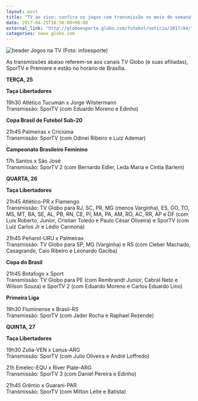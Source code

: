 ```yaml
---
layout: post
title: "TV ao vivo: confira os jogos com transmissão no meio de semana"
date: 2017-04-25T16:50:00+00:00
external_link: "http://globoesporte.globo.com/futebol/noticia/2017/04/tv-ao-vivo-confira-os-jogos-com-transmissao-no-meio-de-semana.html"
categories: news globo.com
---
```

 ![header Jogos na TV (Foto: infoesporte)](http://s2.glbimg.com/qnuAu1qIFFpd2ICyfCdetEB9agI=/0x0:689x86/690x86/s.glbimg.com/es/ge/f/original/2015/03/10/header_jogos-na-tv_2.jpg "header Jogos na TV (Foto: infoesporte)")  

As transmissões abaixo referem-se aos canais TV Globo (e suas afiliadas), SporTV e Premiere e estão no horário de Brasília.  
  
**TERÇA, 25**

**Taça Libertadores**

19h30 Atlético Tucumán x Jorge Wilstermann  
Transmissão: SporTV (com Eduardo Moreno e Edinho)  
  
**Copa Brasil de Futebol Sub-20**

21h45 Palmeiras x Criciúma  
Transmissão: SporTV (com Odinei Ribeiro e Luiz Ademar)

**Campeonato Brasileiro Feminino**

17h Santos x São José  
Transmissão: SporTV 2 (com Bernardo Edler, Leda Maria e Cíntia Barlem)  
  
**QUARTA, 26**

**Taça Libertadores**

21h45 Atlético-PR x Flamengo   
Transmissão: TV Globo para RJ, SC, PR, MG (menos Varginha), ES, GO, TO, MS, MT, BA, SE, AL, PB, RN, CE, PI, MA, PA, AM, RO, AC, RR, AP e DF (com Luis Roberto, Junior, Cristian Toledo e Paulo César Oliveira) e SporTV (com Luiz Carlos Jr e Lédio Carmona)

21h45 Peñarol-URU x Palmeiras  
Transmissão: TV Globo para SP, MG (Varginha) e RS (com Cleber Machado, Casagrande, Caio Ribeiro e Leonardo Gaciba)

**Copa do Brasil**

21h45 Botafogo x Sport  
Transmissão: TV Globo para PE (com Rembrandt Junior, Cabral Neto e Wilson Souza) e SporTV 2 (com Eduardo Moreno e Carlos Eduardo Lino)

**Primeira Liga**

19h30 Fluminense x Brasil-RS  
Transmissão: SporTV (com Jader Rocha e Raphael Rezende)  
  
**QUINTA, 27**

**Taça Libertadores**

19h30 Zulia-VEN x Lanus-ARG  
Transmissão: SporTV (com Julio Oliveira e André Loffredo)

21h Emelec-EQU x River Plate-ARG  
Transmissão: SporTV 3 (com Daniel Pereira e Edinho)

21h45 Grêmio x Guarani-PAR  
Transmissão: SporTV (com Milton Leite e Batista)

